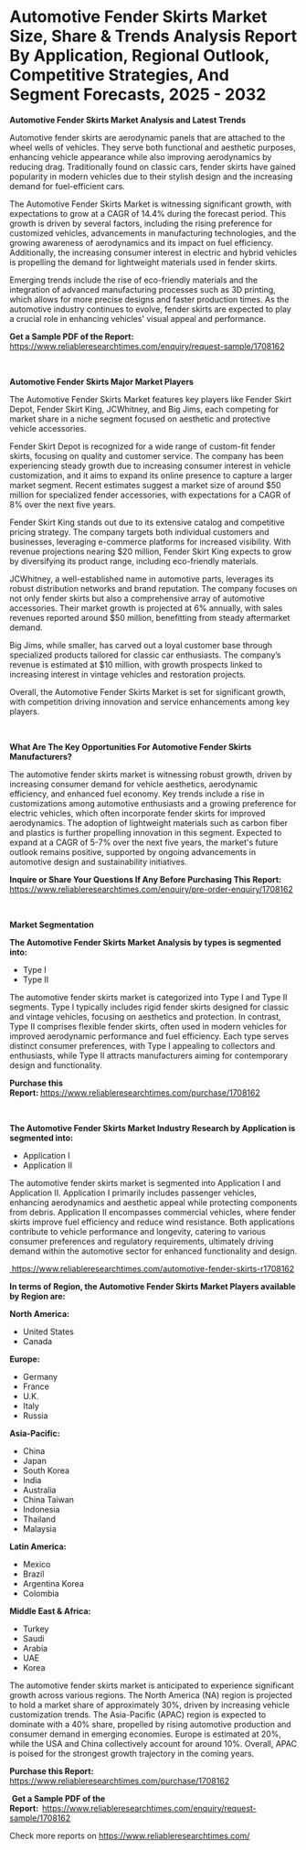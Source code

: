 <p><h1>Automotive Fender Skirts Market Size, Share & Trends Analysis Report By Application, Regional Outlook, Competitive Strategies, And Segment Forecasts, 2025 - 2032</h1></p><p><strong>Automotive Fender Skirts Market Analysis and Latest Trends</strong></p>
<p><p>Automotive fender skirts are aerodynamic panels that are attached to the wheel wells of vehicles. They serve both functional and aesthetic purposes, enhancing vehicle appearance while also improving aerodynamics by reducing drag. Traditionally found on classic cars, fender skirts have gained popularity in modern vehicles due to their stylish design and the increasing demand for fuel-efficient cars.</p><p>The Automotive Fender Skirts Market is witnessing significant growth, with expectations to grow at a CAGR of 14.4% during the forecast period. This growth is driven by several factors, including the rising preference for customized vehicles, advancements in manufacturing technologies, and the growing awareness of aerodynamics and its impact on fuel efficiency. Additionally, the increasing consumer interest in electric and hybrid vehicles is propelling the demand for lightweight materials used in fender skirts.</p><p>Emerging trends include the rise of eco-friendly materials and the integration of advanced manufacturing processes such as 3D printing, which allows for more precise designs and faster production times. As the automotive industry continues to evolve, fender skirts are expected to play a crucial role in enhancing vehicles' visual appeal and performance.</p></p>
<p><strong>Get a Sample PDF of the Report:&nbsp;</strong> <a href="https://www.reliableresearchtimes.com/enquiry/request-sample/1708162?utm_campaign=2186&utm_medium=2&utm_source=Github&utm_content=ia&utm_term=25032025&utm_id=automotive-fender-skirts">https://www.reliableresearchtimes.com/enquiry/request-sample/1708162</a></p>
<p>&nbsp;</p>
<p><strong>Automotive Fender Skirts Major Market Players</strong></p>
<p><p>The Automotive Fender Skirts Market features key players like Fender Skirt Depot, Fender Skirt King, JCWhitney, and Big Jims, each competing for market share in a niche segment focused on aesthetic and protective vehicle accessories.</p><p>Fender Skirt Depot is recognized for a wide range of custom-fit fender skirts, focusing on quality and customer service. The company has been experiencing steady growth due to increasing consumer interest in vehicle customization, and it aims to expand its online presence to capture a larger market segment. Recent estimates suggest a market size of around $50 million for specialized fender accessories, with expectations for a CAGR of 8% over the next five years.</p><p>Fender Skirt King stands out due to its extensive catalog and competitive pricing strategy. The company targets both individual customers and businesses, leveraging e-commerce platforms for increased visibility. With revenue projections nearing $20 million, Fender Skirt King expects to grow by diversifying its product range, including eco-friendly materials.</p><p>JCWhitney, a well-established name in automotive parts, leverages its robust distribution networks and brand reputation. The company focuses on not only fender skirts but also a comprehensive array of automotive accessories. Their market growth is projected at 6% annually, with sales revenues reported around $50 million, benefitting from steady aftermarket demand.</p><p>Big Jims, while smaller, has carved out a loyal customer base through specialized products tailored for classic car enthusiasts. The company’s revenue is estimated at $10 million, with growth prospects linked to increasing interest in vintage vehicles and restoration projects.</p><p>Overall, the Automotive Fender Skirts Market is set for significant growth, with competition driving innovation and service enhancements among key players.</p></p>
<p>&nbsp;</p>
<p><strong>What Are The Key Opportunities For Automotive Fender Skirts Manufacturers?</strong></p>
<p><p>The automotive fender skirts market is witnessing robust growth, driven by increasing consumer demand for vehicle aesthetics, aerodynamic efficiency, and enhanced fuel economy. Key trends include a rise in customizations among automotive enthusiasts and a growing preference for electric vehicles, which often incorporate fender skirts for improved aerodynamics. The adoption of lightweight materials such as carbon fiber and plastics is further propelling innovation in this segment. Expected to expand at a CAGR of 5-7% over the next five years, the market's future outlook remains positive, supported by ongoing advancements in automotive design and sustainability initiatives.</p></p>
<p><strong>Inquire or Share Your Questions If Any Before Purchasing This Report:</strong> <a href="https://www.reliableresearchtimes.com/enquiry/pre-order-enquiry/1708162?utm_campaign=2186&utm_medium=2&utm_source=Github&utm_content=ia&utm_term=25032025&utm_id=automotive-fender-skirts">https://www.reliableresearchtimes.com/enquiry/pre-order-enquiry/1708162</a></p>
<p>&nbsp;</p>
<p><strong>Market Segmentation</strong></p>
<p><strong>The Automotive Fender Skirts Market Analysis by types is segmented into:</strong></p>
<p><ul><li>Type I</li><li>Type II</li></ul></p>
<p><p>The automotive fender skirts market is categorized into Type I and Type II segments. Type I typically includes rigid fender skirts designed for classic and vintage vehicles, focusing on aesthetics and protection. In contrast, Type II comprises flexible fender skirts, often used in modern vehicles for improved aerodynamic performance and fuel efficiency. Each type serves distinct consumer preferences, with Type I appealing to collectors and enthusiasts, while Type II attracts manufacturers aiming for contemporary design and functionality.</p></p>
<p><strong>Purchase this Report:&nbsp;</strong><a href="https://www.reliableresearchtimes.com/purchase/1708162?utm_campaign=2186&utm_medium=2&utm_source=Github&utm_content=ia&utm_term=25032025&utm_id=automotive-fender-skirts">https://www.reliableresearchtimes.com/purchase/1708162</a></p>
<p>&nbsp;</p>
<p><strong>The Automotive Fender Skirts Market Industry Research by Application is segmented into:</strong></p>
<p><ul><li>Application I</li><li>Application II</li></ul></p>
<p><p>The automotive fender skirts market is segmented into Application I and Application II. Application I primarily includes passenger vehicles, enhancing aerodynamics and aesthetic appeal while protecting components from debris. Application II encompasses commercial vehicles, where fender skirts improve fuel efficiency and reduce wind resistance. Both applications contribute to vehicle performance and longevity, catering to various consumer preferences and regulatory requirements, ultimately driving demand within the automotive sector for enhanced functionality and design.</p></p>
<p><a href="https://www.reliableresearchtimes.com/automotive-fender-skirts-r1708162?utm_campaign=2186&utm_medium=2&utm_source=Github&utm_content=ia&utm_term=25032025&utm_id=automotive-fender-skirts">&nbsp;https://www.reliableresearchtimes.com/automotive-fender-skirts-r1708162</a></p>
<p><strong>In terms of Region, the Automotive Fender Skirts Market Players available by Region are:</strong></p>
<p>
    <p> <strong> North America: </strong>
        <ul>
            <li>United States</li>
            <li>Canada</li>
        </ul>
        </p> 
    <p> <strong> Europe: </strong>
        <ul>
            <li>Germany</li>
            <li>France</li>
            <li>U.K.</li>
            <li>Italy</li>
            <li>Russia</li>
        </ul>
        </p> 
    <p> <strong> Asia-Pacific: </strong>
        <ul>
            <li>China</li>
            <li>Japan</li>
            <li>South Korea</li>
            <li>India</li>
            <li>Australia</li>
            <li>China Taiwan</li>
            <li>Indonesia</li>
            <li>Thailand</li>
            <li>Malaysia</li>
        </ul>
        </p> 
    <p> <strong> Latin America: </strong>
        <ul>
            <li>Mexico</li>
            <li>Brazil</li>
            <li>Argentina Korea</li>
            <li>Colombia</li>
        </ul>
        </p> 
    <p> <strong> Middle East & Africa: </strong>
        <ul>
            <li>Turkey</li>
            <li>Saudi</li>
            <li>Arabia</li>
            <li>UAE</li>
            <li>Korea</li>
        </ul>
    </p>
    </p>
<p><p>The automotive fender skirts market is anticipated to experience significant growth across various regions. The North America (NA) region is projected to hold a market share of approximately 30%, driven by increasing vehicle customization trends. The Asia-Pacific (APAC) region is expected to dominate with a 40% share, propelled by rising automotive production and consumer demand in emerging economies. Europe is estimated at 20%, while the USA and China collectively account for around 10%. Overall, APAC is poised for the strongest growth trajectory in the coming years.</p></p>
<p><strong>Purchase this Report: </strong><a href="https://www.reliableresearchtimes.com/purchase/1708162?utm_campaign=2186&utm_medium=2&utm_source=Github&utm_content=ia&utm_term=25032025&utm_id=automotive-fender-skirts">https://www.reliableresearchtimes.com/purchase/1708162</a></p>
<p>&nbsp;<strong>Get a Sample PDF of the Report:&nbsp;&nbsp;</strong><a href="https://www.reliableresearchtimes.com/enquiry/request-sample/1708162?utm_campaign=2186&utm_medium=2&utm_source=Github&utm_content=ia&utm_term=25032025&utm_id=automotive-fender-skirts">https://www.reliableresearchtimes.com/enquiry/request-sample/1708162</a></p>
<p><strong></strong></p>
<p>Check more reports on <a href="https://www.reliableresearchtimes.com/?utm_campaign=2186&utm_medium=2&utm_source=Github&utm_content=ia&utm_term=25032025&utm_id=automotive-fender-skirts">https://www.reliableresearchtimes.com/</a></p>
